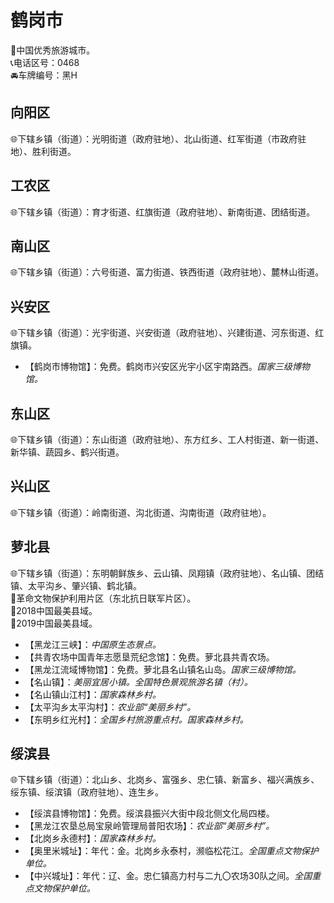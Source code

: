# 鹤岗市  
🏅中国优秀旅游城市。  
📞电话区号：0468  
🚘车牌编号：黑H  

## 向阳区  
🌐下辖乡镇（街道）：光明街道（政府驻地）、北山街道、红军街道（市政府驻地）、胜利街道。  

## 工农区  
🌐下辖乡镇（街道）：育才街道、红旗街道（政府驻地）、新南街道、团结街道。  

## 南山区  
🌐下辖乡镇（街道）：六号街道、富力街道、铁西街道（政府驻地）、麓林山街道。  

## 兴安区  
🌐下辖乡镇（街道）：光宇街道、兴安街道（政府驻地）、兴建街道、河东街道、红旗镇。  
  
* 【鹤岗市博物馆】：免费。鹤岗市兴安区光宇小区宇南路西。*国家三级博物馆。*  

## 东山区  
🌐下辖乡镇（街道）：东山街道（政府驻地）、东方红乡、工人村街道、新一街道、新华镇、蔬园乡、鹤兴街道。  

## 兴山区  
🌐下辖乡镇（街道）：岭南街道、沟北街道、沟南街道（政府驻地）。  

## 萝北县  
🌐下辖乡镇（街道）：东明朝鲜族乡、云山镇、凤翔镇（政府驻地）、名山镇、团结镇、太平沟乡、肇兴镇、鹤北镇。  
🚩革命文物保护利用片区（东北抗日联军片区）。  
🏅2018中国最美县域。  
🏅2019中国最美县域。  
  
* 【黑龙江三峡】：*中国原生态景点。*  
* 【共青农场中国青年志愿垦荒纪念馆】：免费。萝北县共青农场。  
* 【黑龙江流域博物馆】：免费。萝北县名山镇名山岛。*国家三级博物馆。*  
* 【名山镇】：*美丽宜居小镇。全国特色景观旅游名镇（村）。*  
* 【名山镇山江村】：*国家森林乡村。*  
* 【太平沟乡太平沟村】：*农业部“美丽乡村”。*  
* 【东明乡红光村】：*全国乡村旅游重点村。国家森林乡村。*  

## 绥滨县  
🌐下辖乡镇（街道）：北山乡、北岗乡、富强乡、忠仁镇、新富乡、福兴满族乡、绥东镇、绥滨镇（政府驻地）、连生乡。  
  
* 【绥滨县博物馆】：免费。绥滨县振兴大街中段北侧文化局四楼。  
* 【黑龙江农垦总局宝泉岭管理局普阳农场】：*农业部“美丽乡村”。*  
* 【北岗乡永德村】：*国家森林乡村。*  
* 【奥里米城址】：年代：金。北岗乡永泰村，濒临松花江。*全国重点文物保护单位。*  
* 【中兴城址】：年代：辽、金。忠仁镇高力村与二九〇农场30队之间。*全国重点文物保护单位。*  